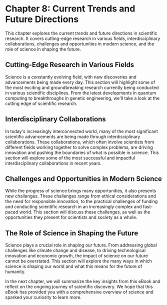 # Chapter 8: Current Trends and Future Directions

This chapter explores the current trends and future directions in scientific research. It covers cutting-edge research in various fields, interdisciplinary collaborations, challenges and opportunities in modern science, and the role of science in shaping the future.

## Cutting-Edge Research in Various Fields

Science is a constantly evolving field, with new discoveries and advancements being made every day. This section will highlight some of the most exciting and groundbreaking research currently being conducted in various scientific disciplines. From the latest developments in quantum computing to breakthroughs in genetic engineering, we'll take a look at the cutting edge of scientific research.

## Interdisciplinary Collaborations

In today's increasingly interconnected world, many of the most significant scientific advancements are being made through interdisciplinary collaborations. These collaborations, which often involve scientists from different fields working together to solve complex problems, are driving innovation and pushing the boundaries of what is possible in science. This section will explore some of the most successful and impactful interdisciplinary collaborations in recent years.

## Challenges and Opportunities in Modern Science

While the progress of science brings many opportunities, it also presents new challenges. These challenges range from ethical considerations and the need for responsible innovation, to the practical challenges of funding and conducting scientific research in an increasingly complex and fast-paced world. This section will discuss these challenges, as well as the opportunities they present for scientists and society as a whole.

## The Role of Science in Shaping the Future

Science plays a crucial role in shaping our future. From addressing global challenges like climate change and disease, to driving technological innovation and economic growth, the impact of science on our future cannot be overstated. This section will explore the many ways in which science is shaping our world and what this means for the future of humanity.

In the next chapter, we will summarize the key insights from this eBook and reflect on the ongoing journey of scientific discovery. We hope that this eBook has provided you with a comprehensive overview of science and sparked your curiosity to learn more.

